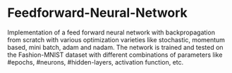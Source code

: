 # Feedforward-Neural-Network
Implementation of a feed forward neural network with backpropagation from scratch with various optimization varieties like stochastic, momentum based, mini batch, adam and nadam. The network is trained and tested on the Fashion-MNIST dataset with different combinations of parameters like #epochs, #neurons, #hidden-layers, activation function, etc.
